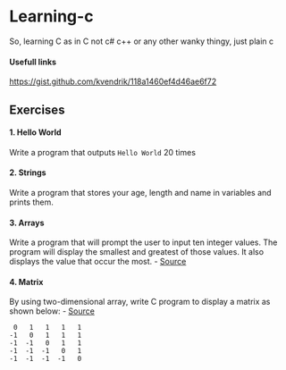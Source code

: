 # Learning-c
So, learning C as in C not c# c++ or any other wanky thingy, just plain c

#### Usefull links
https://gist.github.com/kvendrik/118a1460ef4d46ae6f72

## Exercises

#### 1. Hello World
Write a program that outputs `Hello World` 20 times

#### 2. Strings
Write a program that stores your age, length and name in variables and prints them.

#### 3. Arrays
Write a program that will prompt the user to input ten integer values. The program will display the smallest and greatest of those values. It also displays the value that occur the most. - [Source](http://www.worldbestlearningcenter.com/index_files/c_arrays_pointers_exercises.htm)

#### 4. Matrix
By using two-dimensional array, write C program to display a matrix as shown below: - [Source](http://www.worldbestlearningcenter.com/index_files/c-2D-array-next-exercises.htm)
```
 0	 1	 1	 1	 1	 
-1	 0	 1	 1	 1
-1	-1	 0	 1	 1
-1	-1	-1	 0	 1
-1	-1	-1	-1	 0
```
